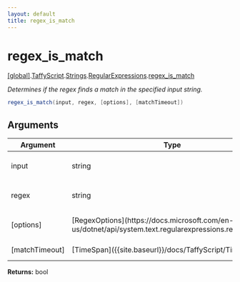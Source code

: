 ```yaml
---
layout: default
title: regex_is_match
---
```


# regex_is_match

[\[global\]]({{site.baseurl}}/docs/).[TaffyScript]({{site.baseurl}}/docs/TaffyScript/).[Strings]({{site.baseurl}}/docs/TaffyScript/Strings/).[RegularExpressions]({{site.baseurl}}/docs/TaffyScript/Strings/RegularExpressions/).[regex_is_match]({{site.baseurl}}/docs/TaffyScript/Strings/RegularExpressions/regex_is_match/)

_Determines if the regex finds a match in the specified input string._

```cs
regex_is_match(input, regex, [options], [matchTimeout])
```

## Arguments

<table>
  <col width="15%">
  <col width="15%">
  <thead>
    <tr>
      <th>Argument</th>
      <th>Type</th>
      <th>Description</th>
    </tr>
  </thead>
  <tbody>
    <tr>
      <td>input</td>
      <td>string</td>
      <td>The string to search for a match.</td>
    </tr>
    <tr>
      <td>regex</td>
      <td>string</td>
      <td>The regular expression pattern.</td>
    </tr>
    <tr>
      <td>[options]</td>
      <td>[RegexOptions](https://docs.microsoft.com/en-us/dotnet/api/system.text.regularexpressions.regexoptions)</td>
      <td>The options to use while matching.</td>
    </tr>
    <tr>
      <td>[matchTimeout]</td>
      <td>[TimeSpan]({{site.baseurl}}/docs/TaffyScript/TimeSpan)</td>
      <td>A timeout interval.</td>
    </tr>
  </tbody>
</table>

**Returns:** bool
